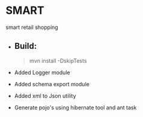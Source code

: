 # SMART
smart retail shopping

- Build:
  ------
    > mvn install -DskipTests

- Added Logger module
- Added schema export module
- Added xml to Json utility
- Generate pojo's using hibernate tool and ant task
